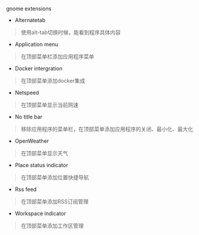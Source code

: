 gnome extensions

* Alternatetab

> 使用alt-tab切换时候，能看到程序具体内容

* Application menu

> 在顶部菜单栏添加应用程序菜单

* Docker intergration

> 在顶部菜单添加docker集成

* Netspeed

> 在顶部菜单显示当前网速

* No title bar

> 移除应用程序的菜单栏，在顶部菜单添加应用程序的关闭、最小化、最大化

* OpenWeather

> 在顶部菜单显示天气

* Place status indicator

> 在顶部菜单添加位置快捷导航

* Rss feed

> 在顶部菜单添加RSS订阅管理

* Workspace indicator

> 在顶部菜单添加工作区管理





